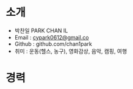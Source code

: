 # 소개
- 박찬일 PARK CHAN IL
- Email : cypark0612@gmail.co
- Github : github.com/chan1park
- 취미 : 운동(헬스, 농구), 영화감상, 음악, 캠핑, 여행

# 경력
